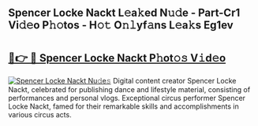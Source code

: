 ## Spencer Locke Nackt L𝚎a𝚔ed N𝚞𝚍e - Part-Cr1 Vi𝚍𝚎o P𝚑𝚘tos - H𝚘𝚝 O𝚗𝚕yf𝚊ns L𝚎a𝚔s Eg1ev

# <h2><a href="http://kf4z75.oniu.top/?m=Spencer+Locke+Nackt">🔗👉 🔴 Spencer Locke Nackt P𝚑ot𝚘𝚜 V𝚒d𝚎o</a></h2>

[![Spencer Locke Nackt Nu𝚍e𝚜](https://i.imgur.com/0qMVB7G.gif)](http://kf4z75.oniu.top/?m=Spencer+Locke+Nackt)
Digital content creator Spencer Locke Nackt, celebrated for publishing dance and lifestyle material, consisting of performances and personal vlogs. Exceptional circus performer Spencer Locke Nackt, famed for their remarkable skills and accomplishments in various circus acts.  

